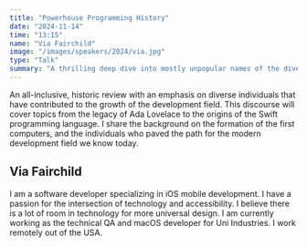 ```yaml
---
title: "Powerhouse Programming History"
date: "2024-11-14"
time: "13:15"
name: "Via Fairchild"
image: "/images/speakers/2024/via.jpg"
type: "Talk"
summary: "A thrilling deep dive into mostly unpopular names of the diverse community and how they make our world, both coding and the technology of today possible!"
---
```


An all-inclusive, historic review with an emphasis on diverse individuals that have contributed to the growth of the development field. This discourse will cover topics from the legacy of Ada Lovelace to the origins of the Swift programming language. I share the background on the formation of the first computers, and the individuals who paved the path for the modern development field we know today.

## Via Fairchild

I am a software developer specializing in iOS mobile development. I have a passion for the intersection of technology and accessibility. I believe there is a lot of room in technology for more universal design. I am currently working as the technical QA and macOS developer for Uni Industries. I work remotely out of the USA.
